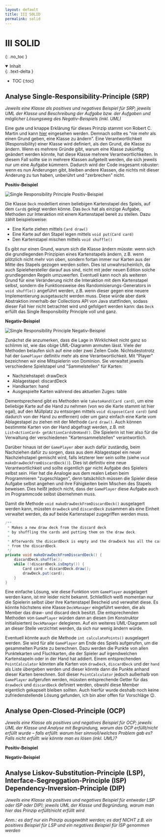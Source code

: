 ```yaml
---
layout: default
title: III SOLID
permalink: solid
---
```


# III SOLID
{: .no_toc }

<details open markdown="block">
  <summary>
    Inhalt
  </summary>
  {: .text-delta }

- TOC
{:toc}

</details>


## Analyse Single-Responsibility-Principle (SRP)
*Jeweils eine Klasse als positives und negatives Beispiel für SRP;  jeweils UML der Klasse und Beschreibung der Aufgabe bzw. der Aufgaben und möglicher Lösungsweg des Negativ-Beispiels (inkl. UML)*

Eine gute und knappe Erklärung für dieses Prinzip stammt von Robert C. Martin und kann [hier](https://web.archive.org/web/20140407020253/http://www.objectmentor.com/resources/articles/srp.pdf) eingesehen werden. Demnach sollte es "nie mehr als einen Grund geben, eine Klasse zu ändern". Eine Verantwortlichkeit (Responsibility) einer Klasse wird definiert, als den Grund, die Klasse zu ändern. Wenn es mehrere Gründe gibt, warum eine Klasse zukünftig geändert werden könnte, hat diese Klasse mehrere Verantwortlichkeiten. In diesem Fall sollte sie in mehrere Klassen aufgeteilt werden, die sich jeweils nur um eine Aufgabe kümmern. Dadurch wird der Code insgesamt robuster: wenn es nun Änderungen gibt, bleiben andere Klassen, die nichts mit dieser Änderung zu tun haben, unberührt und "zerbrechen" nicht.


**Positiv-Beispiel**

![Single Responsibility Principle Positiv-Beispiel](http://www.plantuml.com/plantuml/proxy?cache=no&src=https://raw.githubusercontent.com/splines/dominion-cli/docs/uml/single-responsibility/single-responsibility-positive.puml&fmt=svg)

Die Klasse `Deck` modelliert einen beliebigen Kartenstapel des Spiels, auf dem `Card`s gelegt werden könne. Das `Deck` hat als einzige Aufgabe, Methoden zur Interaktion mit einem Kartenstapel bereit zu stellen. Dazu zählt beispielsweise:

- Eine Karte ziehen mittels `Card draw()`
- Eine Karte auf den Stapel legen mittels `void put(Card card)`
- Den Kartenstapel mischen mittels `void shuffle()`

Es gibt nur einen Grund, warum sich die Klasse ändern müsste: wenn sich die grundlegenden Prinzipien eines Kartenstapels ändern, z.B. wenn plötzlich nicht mehr von oben, sondern fortan immer nur Karten aus der Mitte des Stapels gezogen werden sollen. Dies ist unwahrscheinlich, da auch Spielehersteller darauf aus sind, nicht mit jeder neuen Edition solche grundlegenden Regeln  umzuwerfen. Eventuell kann noch als weiteren Grund für eine Veränderung nicht die Interaktion mit dem Kartenstapel selbst, sondern die Funktionsweise des Randomisierungs-Generators in `void shuffle()` angeführt werden, z.B. wenn dieser gegen eine neuere Implementierung ausgetauscht werden muss. Diese würde aber dank Abstraktion innerhalb der Collections API von Java stattfinden, sodass dieser Fall hier nicht betrachtet wird und gefolgert werden kann: das `Deck` erfüllt das Single Responsibility Principle voll und ganz.


**Negativ-Beispiel**

![Single Responsibility Principle Negativ-Beispiel](http://www.plantuml.com/plantuml/proxy?cache=no&src=https://raw.githubusercontent.com/splines/dominion-cli/docs/uml/single-responsibility/single-responsibility-negative.puml&fmt=svg)

Zunächst die anzumerken, dass die Lage in Wirklichkeit nicht ganz so schlimm ist, wie das obige UML-Diagramm anmuten lässt. Viele der Methoden belaufen sich auf eine oder zwei Zeilen Code. Nichtsdestotrotz hat der `GamePlayer` definitiv mehr als eine Verantwortlichkeit. Mit "Player" bezeichnen wir eine Mitspielerin von Dominion. Sie verwaltet jeweils verschiedene Spielstapel und "Sammelstellen" für Karten:

- Nachziehstapel: drawDeck
- Ablagestapel: discardDeck
- Handkarten: hand
- Ausgespielte Karten während des aktuellen Zuges: table

Dementsprechend gibt es Methoden wie `taketoHand(Card card)`, um eine beliebige Karte auf die Hand zu nehmen (von wo die Karte stammt ist hier egal), auf den Müllplatz zu entsorgen mittels `void dispose(Card card)` (und dadurch von der Hand zu entfernen) oder um ganz einfach eine Karte vom Ablagestapel zu ziehen mit der Methode `Card draw()`. Auch können bestimmte Karten von der Hand abgefragt werden, z.B. mit `List<ActionCard> getActionCardsOnHand()`. Die Spielerin ist hier also für die Verwaltung der verschiedenen "Kartensammelstellen" verantwortlich.

Darüber hinaus ist der `GamePlayer` aber auch dafür zuständig, beim Nachziehen dafür zu sorgen, dass aus dem Ablagestapel ein neuer Nachziehstapel gemischt wird, falls letzterer leer sein sollte (siehe `void makeDrawDeckFromDiscardDeck()`). Dies ist definitiv eine neue Verantwortlichkeit und sollte eigentlich gar nicht Aufgabe des Spielers selbst sein. Hier hat die Analogie aus dem realen Leben beim Programmieren "zugeschlagen", denn tatsächlich müssen die Spieler diese Aufgabe selbst angehen und ihre Fähigkeiten beim Mischen des Stapels beweisen. Dies heißt jedoch nicht, dass der `GamePlayer` diese Aufgabe auch im Programmcode selbst übernehmen muss.

Damit die Methode `void makeDrawDeckFromDiscardDeck()` ausgelagert werden kann, müssten `drawDeck` und `discardDeck` zusammen als eine Einheit verwaltet werden, da auf beide Kartenstapel zugegriffen werden muss.

```java
/**
 * Makes a new draw deck from the discard deck
 * by shuffling the cards and putting them on the draw deck.
 *
 * Afterwards the discardDeck is empty and the drawDeck has all the cards
 * from the discardDeck.
 */
private void makeDrawDeckFromDiscardDeck() {
    discardDeck.shuffle();
    while (!discardDeck.isEmpty()) {
        Card card = discardDeck.draw();
        drawDeck.put(card);
    }
}
```

Eine einfache Lösung, wie diese Funktion vom `GamePlayer` ausgelagert werden kann, ist mir leider nicht bekannt. Schließlich weiß momentan nur die Spielerin selbst über ihre Kartenstapel Bescheid und verwaltet diese. Es könnte höchstens eine Klasse `DeckManager` eingeführt werden, die als Member das draw- und discard deck besitzt. Die entsprechenden Methoden von `GamePlayer` würden dann an diesen (im Konstruktor initialisierten) `DeckManager` delegieren. Auf ein weiteres UML-Diagramm soll an dieser Stelle verzichtet werden, da sich nur wenig ändern würde.

Eventuell könnte auch die Methode `int calculatePoints()` ausgelagert werden. Sie wird für alle `GamePlayer` am Ende des Spiels aufgerufen, um die gesammelten Punkte zu berechnen. Dazu werden die Punkte von allen Punktekarten und Fluchkarten, die der Spieler auf irgendwelchen Kartenstapeln oder in der Hand hat addiert. Einem entsprechenden `PointCalculator` könnten alle Karten von `drawDeck`, `discardDeck` und der `hand` als Liste übergeben werden und dieser könnte dann die Punkte anhand dieser Karten berechnen. Soll dieser `PointCalculator` jedoch außerhalb von `GamePlayer` aufgerufen werden, müssten entsprechende Getter für das `drawDeck` und `discardDeck` definiert werden, obwohl diese Member eigentlich gekapselt bleiben sollten. Auch hierfür wurde deshalb noch keine zufriedenstellende Lösung gefunden, ich bin aber offen für Vorschläge 😉.


## Analyse Open-Closed-Principle (OCP)
*Jeweils eine Klasse als positives und negatives Beispiel für OCP;  jeweils UML der Klasse und Analyse mit Begründung, warum das OCP erfüllt/nicht erfüllt wurde – falls erfüllt: warum hier sinnvoll/welches Problem gab es? Falls nicht erfüllt: wie könnte man es lösen (inkl. UML)?*

**Positiv-Beispiel**

**Negativ-Beispiel**


## Analyse Liskov-Substitution-Principle (LSP), Interface-Segreggation-Principle (ISP) Dependency-Inversion-Principle (DIP)
*Jeweils eine Klasse als positives und negatives Beispiel für entweder LSP oder ISP oder DIP);  jeweils UML der Klasse und Begründung, warum man hier das Prinzip erfüllt/nicht erfüllt wird*

*Anm.: es darf nur ein Prinzip ausgewählt werden; es darf NICHT z.B. ein positives Beispiel für LSP und ein negatives Beispiel für ISP genommen werden*



